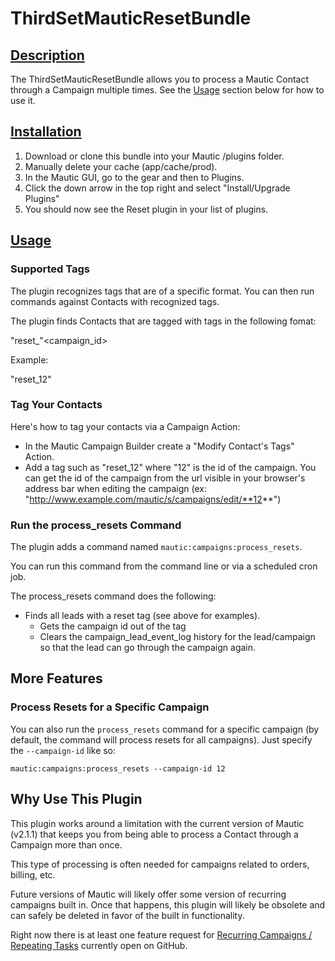 # ThirdSetMauticResetBundle

## [Description](id:description)
The ThirdSetMauticResetBundle allows you to process a Mautic Contact through a Campaign multiple times.  See the [Usage](#usage) section below for how to use it.

## [Installation](id:installation)
1. Download or clone this bundle into your Mautic /plugins folder.
2. Manually delete your cache (app/cache/prod).
3. In the Mautic GUI, go to the gear and then to Plugins.
4. Click the down arrow in the top right and select "Install/Upgrade Plugins"
5. You should now see the Reset plugin in your list of plugins.

## [Usage](id:usage)

### Supported Tags
The plugin recognizes tags that are of a specific format.  You can then run commands against Contacts with recognized tags.

The plugin finds Contacts that are tagged with tags in the following fomat:

"reset_"<campaign_id>

Example:

"reset_12"

### Tag Your Contacts

Here's how to tag your contacts via a Campaign Action:

* In the Mautic Campaign Builder create a "Modify Contact's Tags" Action. 
* Add a tag such as "reset_12" where "12" is the id of the campaign.  You can get the id of the campaign from the url visible in your browser's address bar when editing the campaign (ex: "http://www.example.com/mautic/s/campaigns/edit/**12**")

### Run the process_resets Command

The plugin adds a command named `mautic:campaigns:process_resets`. 

You can run this command from the command line or via a scheduled cron job.

The process_resets command does the following:

* Finds all leads with a reset tag (see above for examples).
  * Gets the campaign id out of the tag
  * Clears the campaign_lead_event_log history for the lead/campaign so that the lead can go through the campaign again.

## More Features

### Process Resets for a Specific Campaign

You can also run the `process_resets` command for a specific campaign (by
default, the command will process resets for all campaigns). Just specify the
`--campaign-id` like so:

```
mautic:campaigns:process_resets --campaign-id 12
```

## Why Use This Plugin

This plugin works around a limitation with the current  version of Mautic (v2.1.1) that keeps you from being able to process a Contact through a Campaign more than once.

This type of processing is often needed for campaigns related to orders, billing, etc.

Future versions of Mautic will likely offer some version of recurring campaigns built in. Once that happens, this plugin will likely be obsolete and can safely be deleted in favor of the built in functionality.

Right now there is at least one feature request for  [Recurring Campaigns / Repeating Tasks](https://github.com/mautic/mautic/issues/1606) currently open on GitHub.